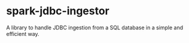 # spark-jdbc-ingestor
A library to handle JDBC ingestion from a SQL database in a simple and efficient way.
